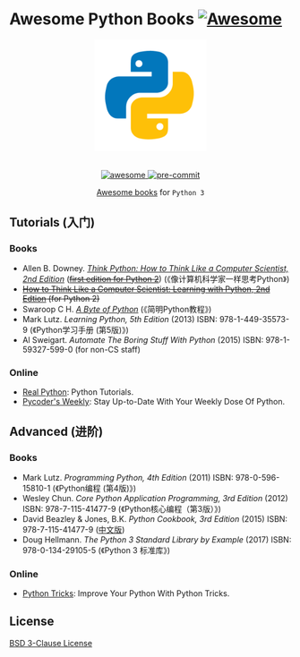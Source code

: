 # Awesome Python Books [![Awesome](https://cdn.rawgit.com/sindresorhus/awesome/d7305f38d29fed78fa85652e3a63e154dd8e8829/media/badge.svg)](https://github.com/sindresorhus/awesome)

<section align="center">
  <img src="https://raw.githubusercontent.com/leven-cn/awesome-python-books/main/.python-logo.png"
    alt="Python Logo" width="200" height="200" title="Python Logo">
  <br><br>
  <p>
    <a href="https://github.com/sindresorhus/awesome">
        <img src="https://cdn.rawgit.com/sindresorhus/awesome/d7305f38d29fed78fa85652e3a63e154dd8e8829/media/badge.svg"
      alt="awesome" style="max-width:100%;">
    </a>
    <a href="https://github.com/pre-commit/pre-commit">
        <img src="https://img.shields.io/badge/pre--commit-enabled-brightgreen?logo=pre-commit&logoColor=white"
      alt="pre-commit" style="max-width:100%;">
    </a>
  </p>
  <p><a href="https://leven-cn.github.io/awesome-python-books/">Awesome books</a> for <code>Python 3</code></p>
</section>

<!-- markdownlint-disable line-length -->

## Tutorials (入门)

### Books

- Allen B. Downey. *[Think Python: How to Think Like a Computer Scientist, 2nd Edition](https://www.greenteapress.com/thinkpython2/html/index.html)* (~~[first edition for Python 2](https://www.greenteapress.com/thinkpython/html/index.html)~~) (《像计算机科学家一样思考Python》)
- ~~[How to Think Like a Computer Scientist: Learning with Python, 2nd Edtion](https://openbookproject.net/thinkcs/python/english2e/index.html) (for Python 2)~~
- Swaroop C H. *[A Byte of Python](https://python.swaroopch.com)* (《简明Python教程》)
- Mark Lutz. *Learning Python, 5th Edition* (2013) ISBN: 978-1-449-35573-9 (《Python学习手册 (第5版)》)
- Al Sweigart. *Automate The Boring Stuff With Python* (2015) ISBN: 978-1-59327-599-0 (for non-CS staff)

### Online

- [Real Python](https://realpython.com): Python Tutorials.
- [Pycoder's Weekly](https://pycoders.com): Stay Up-to-Date With Your Weekly Dose Of‍‍‍ Python.

## Advanced (进阶)

### Books

- Mark Lutz. *Programming Python, 4th Edition* (2011) ISBN: 978-0-596-15810-1 (《Python编程 (第4版)》)
- Wesley Chun. *Core Python Application Programming, 3rd Edition* (2012) ISBN: 978-7-115-41477-9 (《Python核心编程（第3版）》)
- David Beazley & Jones, B.K. *Python Cookbook, 3rd Edition* (2015) ISBN: 978-7-115-41477-9 ([中文版](https://python3-cookbook.readthedocs.io/zh_CN/latest/))
- Doug Hellmann. *The Python 3 Standard Library by Example* (2017) ISBN: 978-0-134-29105-5 (《Python 3 标准库》)

### Online

- [Python Tricks](https://realpython.com/python-tricks/): Improve Your Python With Python Tricks.

<!-- markdownlint-enable line-length -->

## License

[BSD 3-Clause License](https://github.com/leven-cn/awesome-python-books/blob/main/LICENSE)
